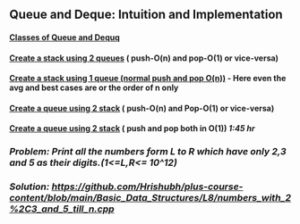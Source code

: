 ## Queue and Deque: Intuition and Implementation
#### <ins>Classes of Queue and Dequq</ins>
#### <ins>Create a stack using 2 queues</ins> ( push-O(n) and pop-O(1) or vice-versa)
#### <ins>Create a stack using 1 queue (normal push and pop O(n))</ins> - Here even the avg and best cases are or the order of n only
#### <ins>Create a queue using 2 stack</ins> ( push-O(n) and Pop-O(1) or vice-versa)
#### <ins>Create a queue using 2 stack</ins> ( push and pop both in O(1)) <i>1:45 hr</i>

### <i>Problem: Print all the numbers form L to R which have only 2,3 and 5 as their digits.(1<=L,R<= 10^12)
### <i>Solution: https://github.com/Hrishubh/plus-course-content/blob/main/Basic_Data_Structures/L8/numbers_with_2%2C3_and_5_till_n.cpp </i>

